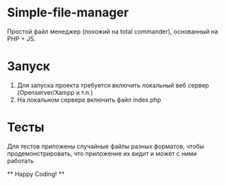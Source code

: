 # Simple-file-manager
Простой файл менеджер (похожий на total commander), основанный на PHP + JS.

# Запуск
1. Для запуска проекта требуется включить локальный веб сервер (Openserver/Xampp и т.п.)
2. На локальном сервере включить файл index.php

# Тесты
Для тестов приложены случайные файлы разных форматов, чтобы продемонстрировать, что приложение их видит и может с ними работать

** Happy Coding! **
